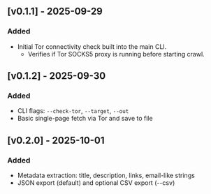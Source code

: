 ## [v0.1.1] - 2025-09-29

### Added

- Initial Tor connectivity check built into the main CLI.
  - Verifies if Tor SOCKS5 proxy is running before starting crawl.

## [v0.1.2] - 2025-09-30

### Added

- CLI flags: `--check-tor`, `--target`, `--out`
- Basic single-page fetch via Tor and save to file

## [v0.2.0] - 2025-10-01

### Added

- Metadata extraction: title, description, links, email-like strings
- JSON export (default) and optional CSV export (--csv)
